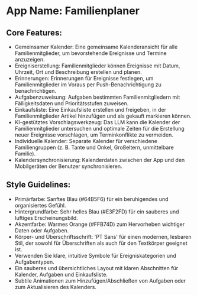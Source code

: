 # **App Name**: Familienplaner

## Core Features:

- Gemeinsamer Kalender: Eine gemeinsame Kalenderansicht für alle Familienmitglieder, um bevorstehende Ereignisse und Termine anzuzeigen.
- Ereigniserstellung: Familienmitglieder können Ereignisse mit Datum, Uhrzeit, Ort und Beschreibung erstellen und planen.
- Erinnerungen: Erinnerungen für Ereignisse festlegen, um Familienmitglieder im Voraus per Push-Benachrichtigung zu benachrichtigen.
- Aufgabenzuweisung: Aufgaben bestimmten Familienmitgliedern mit Fälligkeitsdaten und Prioritätsstufen zuweisen.
- Einkaufsliste: Eine Einkaufsliste erstellen und freigeben, in der Familienmitglieder Artikel hinzufügen und als gekauft markieren können.
- KI-gestütztes Vorschlagswerkzeug: Das LLM kann die Kalender der Familienmitglieder untersuchen und optimale Zeiten für die Erstellung neuer Ereignisse vorschlagen, um Terminkonflikte zu vermeiden.
- Individuelle Kalender: Separate Kalender für verschiedene Familiengruppen (z. B. Tante und Onkel, Großeltern, unmittelbare Familie).
- Kalendersynchronisierung: Kalenderdaten zwischen der App und den Mobilgeräten der Benutzer synchronisieren.

## Style Guidelines:

- Primärfarbe: Sanftes Blau (#64B5F6) für ein beruhigendes und organisiertes Gefühl.
- Hintergrundfarbe: Sehr helles Blau (#E3F2FD) für ein sauberes und luftiges Erscheinungsbild.
- Akzentfarbe: Warmes Orange (#FFB74D) zum Hervorheben wichtiger Daten oder Aufgaben.
- Körper- und Überschriftsschrift: 'PT Sans' für einen modernen, lesbaren Stil, der sowohl für Überschriften als auch für den Textkörper geeignet ist.
- Verwenden Sie klare, intuitive Symbole für Ereigniskategorien und Aufgabentypen.
- Ein sauberes und übersichtliches Layout mit klaren Abschnitten für Kalender, Aufgaben und Einkaufsliste.
- Subtile Animationen zum Hinzufügen/Abschließen von Aufgaben oder zum Aktualisieren des Kalenders.